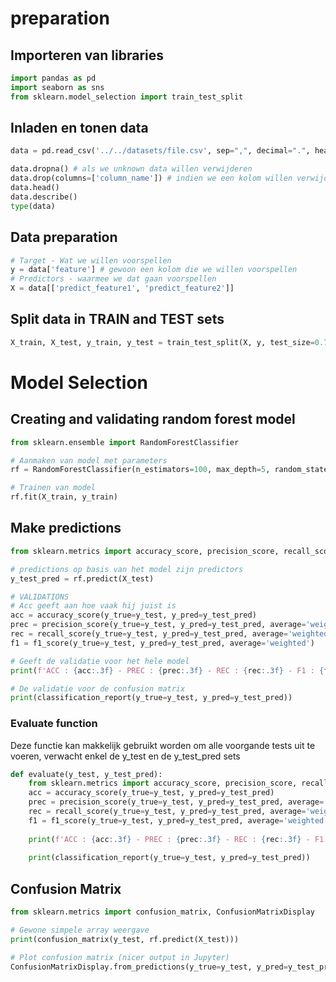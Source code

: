 # preparation
## Importeren van libraries
```python
import pandas as pd
import seaborn as sns
from sklearn.model_selection import train_test_split
```

## Inladen en tonen data
```python
data = pd.read_csv('../../datasets/file.csv', sep=",", decimal=".", header=None)

data.dropna() # als we unknown data willen verwijderen
data.drop(columns=['column_name']) # indien we een kolom willen verwijderen
data.head()
data.describe()
type(data)
```

## Data preparation
```python
# Target - Wat we willen voorspellen
y = data['feature'] # gewoon een kolom die we willen voorspellen
# Predictors - waarmee we dat gaan voorspellen
X = data[['predict_feature1', 'predict_feature2']]
```

## Split data in TRAIN and TEST sets
```python
X_train, X_test, y_train, y_test = train_test_split(X, y, test_size=0.7, stratify=y) # Stratify is used so the classes for the tree are evenly spread as well
```

# Model Selection
## Creating and validating random forest model
```python
from sklearn.ensemble import RandomForestClassifier

# Aanmaken van model met parameters
rf = RandomForestClassifier(n_estimators=100, max_depth=5, random_state=42)

# Trainen van model
rf.fit(X_train, y_train)
```

## Make predictions
```python
from sklearn.metrics import accuracy_score, precision_score, recall_score, f1_score, classification_report

# predictions op basis van het model zijn predictors
y_test_pred = rf.predict(X_test)  

# VALIDATIONS
# Acc geeft aan hoe vaak hij juist is
acc = accuracy_score(y_true=y_test, y_pred=y_test_pred)  
prec = precision_score(y_true=y_test, y_pred=y_test_pred, average='weighted')  
rec = recall_score(y_true=y_test, y_pred=y_test_pred, average='weighted')  
f1 = f1_score(y_true=y_test, y_pred=y_test_pred, average='weighted')  

# Geeft de validatie voor het hele model
print(f'ACC : {acc:.3f} - PREC : {prec:.3f} - REC : {rec:.3f} - F1 : {f1:.3f}')  

# De validatie voor de confusion matrix
print(classification_report(y_true=y_test, y_pred=y_test_pred))
```

### Evaluate function
Deze functie kan makkelijk gebruikt worden om alle voorgande tests uit te voeren, verwacht enkel de y_test en de y_test_pred sets
```python
def evaluate(y_test, y_test_pred):  
    from sklearn.metrics import accuracy_score, precision_score, recall_score, f1_score, classification_report  
    acc = accuracy_score(y_true=y_test, y_pred=y_test_pred)  
    prec = precision_score(y_true=y_test, y_pred=y_test_pred, average='weighted')  
    rec = recall_score(y_true=y_test, y_pred=y_test_pred, average='weighted')  
    f1 = f1_score(y_true=y_test, y_pred=y_test_pred, average='weighted')  
  
    print(f'ACC : {acc:.3f} - PREC : {prec:.3f} - REC : {rec:.3f} - F1 : {f1:.3f}')  
  
    print(classification_report(y_true=y_test, y_pred=y_test_pred))
```

## Confusion Matrix
```python
from sklearn.metrics import confusion_matrix, ConfusionMatrixDisplay

# Gewone simpele array weergave
print(confusion_matrix(y_test, rf.predict(X_test)))

# Plot confusion matrix (nicer output in Jupyter) 
ConfusionMatrixDisplay.from_predictions(y_true=y_test, y_pred=y_test_pred, display_labels=rf.classes_)
```
